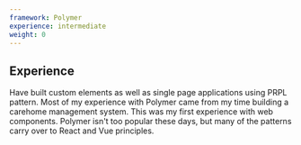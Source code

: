 ```yaml
---
framework: Polymer
experience: intermediate
weight: 0
---
```


## Experience
Have built custom elements as well as single page applications using PRPL pattern. Most of my experience with Polymer came from my time building a carehome management system. This was my first experience with web components. Polymer isn't too popular these days, but many of the patterns carry over to React and Vue principles.
